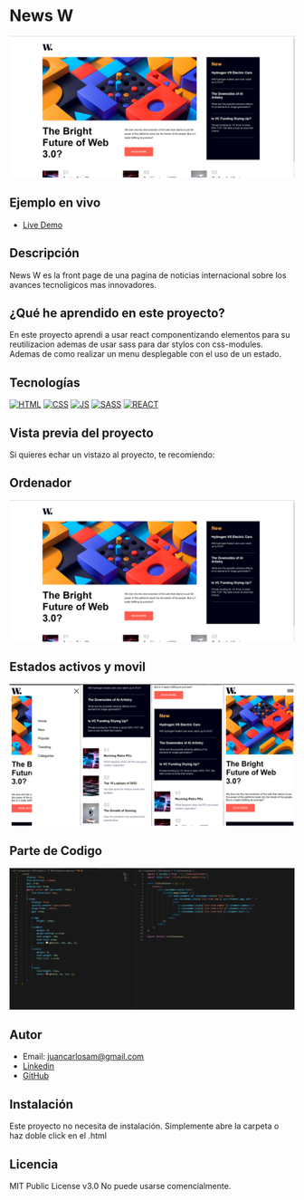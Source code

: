 # News W

![Imagen del proyecto](https://raw.githubusercontent.com/JuanCarlosAlo/news-homepage/main/public/images/readme-0.jpg)

## Ejemplo en vivo

- [Live Demo](https://news-w.onrender.com/)

## Descripción

News W es la front page de una pagina de noticias internacional sobre los avances tecnoligicos mas innovadores.

## ¿Qué he aprendido en este proyecto?

En este proyecto aprendi a usar react componentizando elementos para su reutilizacion ademas de usar sass para dar stylos con css-modules. Ademas de como realizar un menu desplegable con el uso de un estado.

## Tecnologías

<!-- Iconos sacados de: https://github.com/hendrasob/badges/blob/master/README.md y https://github.com/alexandresanlim/Badges4-README.md-Profile -->

[![HTML](https://img.shields.io/badge/HTML5-E34F26?style=for-the-badge&logo=html5&logoColor=white)](https://es.wikipedia.org/wiki/HTML5)
[![CSS](https://img.shields.io/badge/CSS3-1572B6?style=for-the-badge&logo=css3&logoColor=white)](https://es.wikipedia.org/wiki/CSS)
[![JS](https://img.shields.io/badge/JavaScript-F7DF1E?style=for-the-badge&logo=javascript&logoColor=black)](https://es.wikipedia.org/wiki/JavaScript)
[![SASS](https://img.shields.io/badge/Sass-CC6699?style=for-the-badge&logo=sass&logoColor=white)](https://es.wikipedia.org/wiki/Sass)
[![REACT](https://img.shields.io/badge/React-20232A?style=for-the-badge&logo=react&logoColor=61DAFB)](https://es.wikipedia.org/wiki/React)

## Vista previa del proyecto

Si quieres echar un vistazo al proyecto, te recomiendo:

## Ordenador

![Captura del proyecto](https://raw.githubusercontent.com/JuanCarlosAlo/news-homepage/main/public/images/readme-0.jpg)

## Estados activos y movil

![Captura del proyecto](https://raw.githubusercontent.com/JuanCarlosAlo/news-homepage/main/public/images/readme-1.jpg)

## Parte de Codigo

![Captura del proyecto](https://raw.githubusercontent.com/JuanCarlosAlo/news-homepage/main/public/images/readme-2.jpg)

## Autor

- Email: juancarlosam@gmail.com
- [Linkedin](https://www.linkedin.com/in/juan-carlos-alonso-966280166/)
- [GitHub](https://github.com/JuanCarlosAlo)

## Instalación

Este proyecto no necesita de instalación. Simplemente abre la carpeta o haz doble click en el .html

## Licencia

MIT Public License v3.0
No puede usarse comencialmente.
